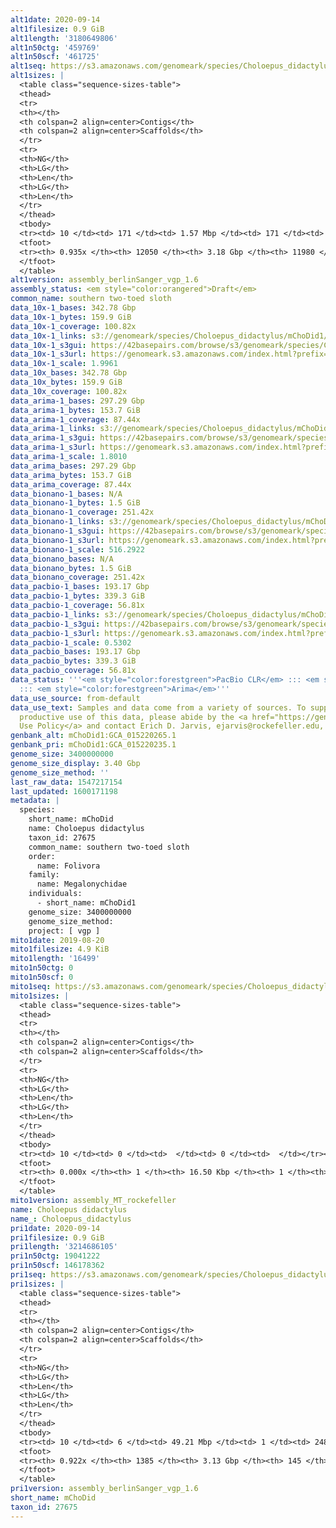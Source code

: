 ```yaml
---
alt1date: 2020-09-14
alt1filesize: 0.9 GiB
alt1length: '3180649806'
alt1n50ctg: '459769'
alt1n50scf: '461725'
alt1seq: https://s3.amazonaws.com/genomeark/species/Choloepus_didactylus/mChoDid1/assembly_berlinSanger_vgp_1.6/mChoDid1.alt.asm.20200914.fasta.gz
alt1sizes: |
  <table class="sequence-sizes-table">
  <thead>
  <tr>
  <th></th>
  <th colspan=2 align=center>Contigs</th>
  <th colspan=2 align=center>Scaffolds</th>
  </tr>
  <tr>
  <th>NG</th>
  <th>LG</th>
  <th>Len</th>
  <th>LG</th>
  <th>Len</th>
  </tr>
  </thead>
  <tbody>
  <tr><td> 10 </td><td> 171 </td><td> 1.57 Mbp </td><td> 171 </td><td> 1.57 Mbp </td></tr><tr><td> 20 </td><td> 431 </td><td> 1.13 Mbp </td><td> 431 </td><td> 1.13 Mbp </td></tr><tr><td> 30 </td><td> 782 </td><td> 0.85 Mbp </td><td> 782 </td><td> 0.85 Mbp </td></tr><tr><td> 40 </td><td> 1248 </td><td> 0.63 Mbp </td><td> 1248 </td><td> 0.63 Mbp </td></tr><tr style="background-color:#cccccc;"><td> 50 </td><td> 1880 </td><td> 459.77 Kbp </td><td> 1880 </td><td> 461.73 Kbp </td></tr><tr><td> 60 </td><td> 2773 </td><td> 311.30 Kbp </td><td> 2770 </td><td> 312.67 Kbp </td></tr><tr><td> 70 </td><td> 4103 </td><td> 211.53 Kbp </td><td> 4096 </td><td> 212.10 Kbp </td></tr><tr><td> 80 </td><td> 6073 </td><td> 139.04 Kbp </td><td> 6060 </td><td> 139.40 Kbp </td></tr><tr><td> 90 </td><td> 9338 </td><td> 73.00 Kbp </td><td> 9316 </td><td> 73.22 Kbp </td></tr><tr><td> 100 </td><td> 0 </td><td>  </td><td> 0 </td><td>  </td></tr></tbody>
  <tfoot>
  <tr><th> 0.935x </th><th> 12050 </th><th> 3.18 Gbp </th><th> 11980 </th><th> 3.18 Gbp </th></tr>
  </tfoot>
  </table>
alt1version: assembly_berlinSanger_vgp_1.6
assembly_status: <em style="color:orangered">Draft</em>
common_name: southern two-toed sloth
data_10x-1_bases: 342.78 Gbp
data_10x-1_bytes: 159.9 GiB
data_10x-1_coverage: 100.82x
data_10x-1_links: s3://genomeark/species/Choloepus_didactylus/mChoDid1/genomic_data/10x/<br>
data_10x-1_s3gui: https://42basepairs.com/browse/s3/genomeark/species/Choloepus_didactylus/mChoDid1/genomic_data/10x/
data_10x-1_s3url: https://genomeark.s3.amazonaws.com/index.html?prefix=species/Choloepus_didactylus/mChoDid1/genomic_data/10x/
data_10x-1_scale: 1.9961
data_10x_bases: 342.78 Gbp
data_10x_bytes: 159.9 GiB
data_10x_coverage: 100.82x
data_arima-1_bases: 297.29 Gbp
data_arima-1_bytes: 153.7 GiB
data_arima-1_coverage: 87.44x
data_arima-1_links: s3://genomeark/species/Choloepus_didactylus/mChoDid1/genomic_data/arima/<br>
data_arima-1_s3gui: https://42basepairs.com/browse/s3/genomeark/species/Choloepus_didactylus/mChoDid1/genomic_data/arima/
data_arima-1_s3url: https://genomeark.s3.amazonaws.com/index.html?prefix=species/Choloepus_didactylus/mChoDid1/genomic_data/arima/
data_arima-1_scale: 1.8010
data_arima_bases: 297.29 Gbp
data_arima_bytes: 153.7 GiB
data_arima_coverage: 87.44x
data_bionano-1_bases: N/A
data_bionano-1_bytes: 1.5 GiB
data_bionano-1_coverage: 251.42x
data_bionano-1_links: s3://genomeark/species/Choloepus_didactylus/mChoDid1/genomic_data/bionano/<br>
data_bionano-1_s3gui: https://42basepairs.com/browse/s3/genomeark/species/Choloepus_didactylus/mChoDid1/genomic_data/bionano/
data_bionano-1_s3url: https://genomeark.s3.amazonaws.com/index.html?prefix=species/Choloepus_didactylus/mChoDid1/genomic_data/bionano/
data_bionano-1_scale: 516.2922
data_bionano_bases: N/A
data_bionano_bytes: 1.5 GiB
data_bionano_coverage: 251.42x
data_pacbio-1_bases: 193.17 Gbp
data_pacbio-1_bytes: 339.3 GiB
data_pacbio-1_coverage: 56.81x
data_pacbio-1_links: s3://genomeark/species/Choloepus_didactylus/mChoDid1/genomic_data/pacbio/<br>
data_pacbio-1_s3gui: https://42basepairs.com/browse/s3/genomeark/species/Choloepus_didactylus/mChoDid1/genomic_data/pacbio/
data_pacbio-1_s3url: https://genomeark.s3.amazonaws.com/index.html?prefix=species/Choloepus_didactylus/mChoDid1/genomic_data/pacbio/
data_pacbio-1_scale: 0.5302
data_pacbio_bases: 193.17 Gbp
data_pacbio_bytes: 339.3 GiB
data_pacbio_coverage: 56.81x
data_status: '''<em style="color:forestgreen">PacBio CLR</em> ::: <em style="color:forestgreen">10x</em>
  ::: <em style="color:forestgreen">Arima</em>'''
data_use_source: from-default
data_use_text: Samples and data come from a variety of sources. To support fair and
  productive use of this data, please abide by the <a href="https://genome10k.soe.ucsc.edu/data-use-policies/">Data
  Use Policy</a> and contact Erich D. Jarvis, ejarvis@rockefeller.edu, with any questions.
genbank_alt: mChoDid1:GCA_015220265.1
genbank_pri: mChoDid1:GCA_015220235.1
genome_size: 3400000000
genome_size_display: 3.40 Gbp
genome_size_method: ''
last_raw_data: 1547217154
last_updated: 1600171198
metadata: |
  species:
    short_name: mChoDid
    name: Choloepus didactylus
    taxon_id: 27675
    common_name: southern two-toed sloth
    order:
      name: Folivora
    family:
      name: Megalonychidae
    individuals:
      - short_name: mChoDid1
    genome_size: 3400000000
    genome_size_method:
    project: [ vgp ]
mito1date: 2019-08-20
mito1filesize: 4.9 KiB
mito1length: '16499'
mito1n50ctg: 0
mito1n50scf: 0
mito1seq: https://s3.amazonaws.com/genomeark/species/Choloepus_didactylus/mChoDid1/assembly_MT_rockefeller/mChoDid1.MT.20190820.fasta.gz
mito1sizes: |
  <table class="sequence-sizes-table">
  <thead>
  <tr>
  <th></th>
  <th colspan=2 align=center>Contigs</th>
  <th colspan=2 align=center>Scaffolds</th>
  </tr>
  <tr>
  <th>NG</th>
  <th>LG</th>
  <th>Len</th>
  <th>LG</th>
  <th>Len</th>
  </tr>
  </thead>
  <tbody>
  <tr><td> 10 </td><td> 0 </td><td>  </td><td> 0 </td><td>  </td></tr><tr><td> 20 </td><td> 0 </td><td>  </td><td> 0 </td><td>  </td></tr><tr><td> 30 </td><td> 0 </td><td>  </td><td> 0 </td><td>  </td></tr><tr><td> 40 </td><td> 0 </td><td>  </td><td> 0 </td><td>  </td></tr><tr style="background-color:#cccccc;"><td> 50 </td><td> 0 </td><td style="background-color:#ff8888;">  </td><td> 0 </td><td style="background-color:#ff8888;">  </td></tr><tr><td> 60 </td><td> 0 </td><td>  </td><td> 0 </td><td>  </td></tr><tr><td> 70 </td><td> 0 </td><td>  </td><td> 0 </td><td>  </td></tr><tr><td> 80 </td><td> 0 </td><td>  </td><td> 0 </td><td>  </td></tr><tr><td> 90 </td><td> 0 </td><td>  </td><td> 0 </td><td>  </td></tr><tr><td> 100 </td><td> 0 </td><td>  </td><td> 0 </td><td>  </td></tr></tbody>
  <tfoot>
  <tr><th> 0.000x </th><th> 1 </th><th> 16.50 Kbp </th><th> 1 </th><th> 16.50 Kbp </th></tr>
  </tfoot>
  </table>
mito1version: assembly_MT_rockefeller
name: Choloepus didactylus
name_: Choloepus_didactylus
pri1date: 2020-09-14
pri1filesize: 0.9 GiB
pri1length: '3214686105'
pri1n50ctg: 19041222
pri1n50scf: 146178362
pri1seq: https://s3.amazonaws.com/genomeark/species/Choloepus_didactylus/mChoDid1/assembly_berlinSanger_vgp_1.6/mChoDid1.pri.asm.20200914.fasta.gz
pri1sizes: |
  <table class="sequence-sizes-table">
  <thead>
  <tr>
  <th></th>
  <th colspan=2 align=center>Contigs</th>
  <th colspan=2 align=center>Scaffolds</th>
  </tr>
  <tr>
  <th>NG</th>
  <th>LG</th>
  <th>Len</th>
  <th>LG</th>
  <th>Len</th>
  </tr>
  </thead>
  <tbody>
  <tr><td> 10 </td><td> 6 </td><td> 49.21 Mbp </td><td> 1 </td><td> 248.08 Mbp </td></tr><tr><td> 20 </td><td> 13 </td><td> 38.79 Mbp </td><td> 2 </td><td> 223.23 Mbp </td></tr><tr><td> 30 </td><td> 23 </td><td> 32.32 Mbp </td><td> 4 </td><td> 193.84 Mbp </td></tr><tr><td> 40 </td><td> 35 </td><td> 24.60 Mbp </td><td> 6 </td><td> 156.66 Mbp </td></tr><tr style="background-color:#cccccc;"><td> 50 </td><td> 51 </td><td style="background-color:#88ff88;"> 19.04 Mbp </td><td> 8 </td><td style="background-color:#88ff88;"> 146.18 Mbp </td></tr><tr><td> 60 </td><td> 75 </td><td> 10.92 Mbp </td><td> 11 </td><td> 102.98 Mbp </td></tr><tr><td> 70 </td><td> 117 </td><td> 5.42 Mbp </td><td> 14 </td><td> 90.81 Mbp </td></tr><tr><td> 80 </td><td> 215 </td><td> 2.09 Mbp </td><td> 18 </td><td> 77.03 Mbp </td></tr><tr><td> 90 </td><td> 642 </td><td> 282.53 Kbp </td><td> 25 </td><td> 26.63 Mbp </td></tr><tr><td> 100 </td><td> 0 </td><td>  </td><td> 0 </td><td>  </td></tr></tbody>
  <tfoot>
  <tr><th> 0.922x </th><th> 1385 </th><th> 3.13 Gbp </th><th> 145 </th><th> 3.21 Gbp </th></tr>
  </tfoot>
  </table>
pri1version: assembly_berlinSanger_vgp_1.6
short_name: mChoDid
taxon_id: 27675
---
```

